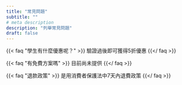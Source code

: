 ```yaml
---
title: "常見問題"
subtitle: ""
# meta description
description: "列舉常見問題"
draft: false
---
```


{{< faq "學生有什麼優惠呢？" >}}
驗證過後即可獲得5折優惠
{{</ faq >}}

{{< faq "有免費方案嗎" >}}
目前尚未提供
{{</ faq >}}

{{< faq "退款政策" >}}
是用消費者保護法中7天內退費政策
{{</ faq >}}